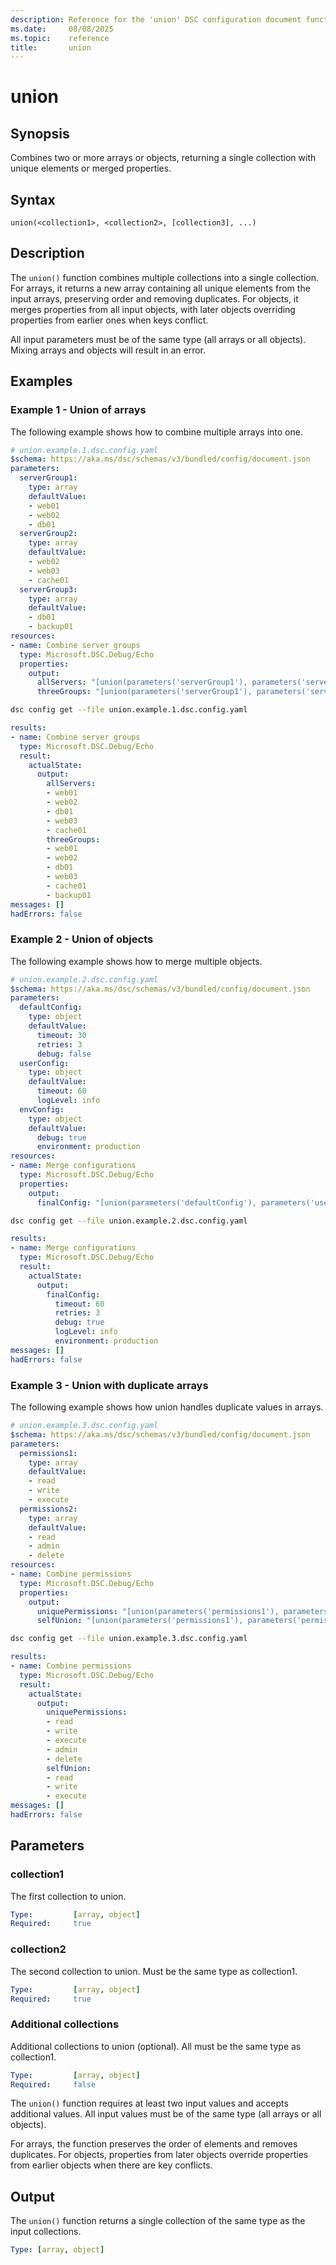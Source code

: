 ```yaml
---
description: Reference for the 'union' DSC configuration document function
ms.date:     08/08/2025
ms.topic:    reference
title:       union
---
```


# union

## Synopsis

Combines two or more arrays or objects, returning a single collection with
unique elements or merged properties.

## Syntax

```Syntax
union(<collection1>, <collection2>, [collection3], ...)
```

## Description

The `union()` function combines multiple collections into a single collection.
For arrays, it returns a new array containing all unique elements from the
input arrays, preserving order and removing duplicates. For objects, it
merges properties from all input objects, with later objects overriding
properties from earlier ones when keys conflict.

All input parameters must be of the same type (all arrays or all objects).
Mixing arrays and objects will result in an error.

## Examples

### Example 1 - Union of arrays

The following example shows how to combine multiple arrays into one.

```yaml
# union.example.1.dsc.config.yaml
$schema: https://aka.ms/dsc/schemas/v3/bundled/config/document.json
parameters:
  serverGroup1:
    type: array
    defaultValue:
    - web01
    - web02
    - db01
  serverGroup2:
    type: array
    defaultValue:
    - web02
    - web03
    - cache01
  serverGroup3:
    type: array
    defaultValue:
    - db01
    - backup01
resources:
- name: Combine server groups
  type: Microsoft.DSC.Debug/Echo
  properties:
    output:
      allServers: "[union(parameters('serverGroup1'), parameters('serverGroup2'))]"
      threeGroups: "[union(parameters('serverGroup1'), parameters('serverGroup2'), parameters('serverGroup3'))]"
```

```bash
dsc config get --file union.example.1.dsc.config.yaml
```

```yaml
results:
- name: Combine server groups
  type: Microsoft.DSC.Debug/Echo
  result:
    actualState:
      output:
        allServers:
        - web01
        - web02
        - db01
        - web03
        - cache01
        threeGroups:
        - web01
        - web02
        - db01
        - web03
        - cache01
        - backup01
messages: []
hadErrors: false
```

### Example 2 - Union of objects

The following example shows how to merge multiple objects.

```yaml
# union.example.2.dsc.config.yaml
$schema: https://aka.ms/dsc/schemas/v3/bundled/config/document.json
parameters:
  defaultConfig:
    type: object
    defaultValue:
      timeout: 30
      retries: 3
      debug: false
  userConfig:
    type: object
    defaultValue:
      timeout: 60
      logLevel: info
  envConfig:
    type: object
    defaultValue:
      debug: true
      environment: production
resources:
- name: Merge configurations
  type: Microsoft.DSC.Debug/Echo
  properties:
    output:
      finalConfig: "[union(parameters('defaultConfig'), parameters('userConfig'), parameters('envConfig'))]"
```

```bash
dsc config get --file union.example.2.dsc.config.yaml
```

```yaml
results:
- name: Merge configurations
  type: Microsoft.DSC.Debug/Echo
  result:
    actualState:
      output:
        finalConfig:
          timeout: 60
          retries: 3
          debug: true
          logLevel: info
          environment: production
messages: []
hadErrors: false
```

### Example 3 - Union with duplicate arrays

The following example shows how union handles duplicate values in arrays.

```yaml
# union.example.3.dsc.config.yaml
$schema: https://aka.ms/dsc/schemas/v3/bundled/config/document.json
parameters:
  permissions1:
    type: array
    defaultValue:
    - read
    - write
    - execute
  permissions2:
    type: array
    defaultValue:
    - read
    - admin
    - delete
resources:
- name: Combine permissions
  type: Microsoft.DSC.Debug/Echo
  properties:
    output:
      uniquePermissions: "[union(parameters('permissions1'), parameters('permissions2'))]"
      selfUnion: "[union(parameters('permissions1'), parameters('permissions1'))]"
```

```bash
dsc config get --file union.example.3.dsc.config.yaml
```

```yaml
results:
- name: Combine permissions
  type: Microsoft.DSC.Debug/Echo
  result:
    actualState:
      output:
        uniquePermissions:
        - read
        - write
        - execute
        - admin
        - delete
        selfUnion:
        - read
        - write
        - execute
messages: []
hadErrors: false
```

## Parameters

### collection1

The first collection to union.

```yaml
Type:         [array, object]
Required:     true
```

### collection2

The second collection to union. Must be the same type as collection1.

```yaml
Type:         [array, object]
Required:     true
```

### Additional collections

Additional collections to union (optional). All must be the same type as
collection1.

```yaml
Type:         [array, object]
Required:     false
```

The `union()` function requires at least two input values and accepts
additional values. All input values must be of the same type (all arrays or
all objects).

For arrays, the function preserves the order of elements and removes
duplicates. For objects, properties from later objects override properties
from earlier objects when there are key conflicts.

## Output

The `union()` function returns a single collection of the same type as the
input collections.

```yaml
Type: [array, object]
```

<!-- Link reference definitions -->
